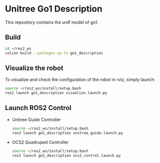 # Unitree Go1 Description
This repository contains the urdf model of go1.

## Build
```bash
cd ~/ros2_ws
colcon build --packages-up-to go1_description
```

## Visualize the robot
To visualize and check the configuration of the robot in rviz, simply launch:
```bash
source ~/ros2_ws/install/setup.bash
ros2 launch go1_description visualize.launch.py
```

## Launch ROS2 Control
* Unitree Guide Controller
  ```bash
  source ~/ros2_ws/install/setup.bash
  ros2 launch go1_description unitree_guide.launch.py
  ```
* OCS2 Quadruped Controller
  ```bash
  source ~/ros2_ws/install/setup.bash
  ros2 launch go1_description ocs2_control.launch.py
  ```
